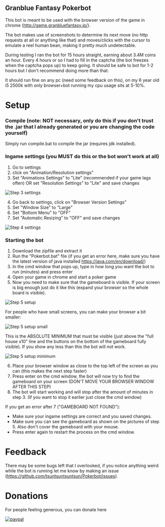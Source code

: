 ## Granblue Fantasy Pokerbot

This bot is meant to be used with the browser version of the game in chrome (http://game.granbluefantasy.jp/).

The bot makes use of screenshots to determine its next move (no http requests at all or anything like that) and moves/clicks with the cursor to emulate a reel human bean, making it pretty much undetectable. 

During testing I ran the bot for 15 hours straight, earning about 3.4M coins an hour. Every 4 hours or so I had to fill in the captcha (the bot freezes when the captcha pops up) to keep going. It should be safe to bot for 1-2 hours but I don't recommend doing more than that.

It should run fine on any pc (need some feedback on this), on my 6 year old i5 2500k with only browser+bot running my cpu usage sits at 5-10%.

# Setup

### Compile (note: NOT necessary, only do this if you don't trust the .jar that I already generated or you are changing the code yourself)

Simply run compile.bat to compile the jar (requires jdk installed).

### Ingame settings (you MUST do this or the bot won't work at all)
1. Go to settings
2. click on "Animation/Resolution settings"
3. Set "Animations Settings" to "Lite" (recommended if your game lags often) OR set "Resolution Settings"  to "Lite" and save changes

![Step 3 settings](/src/img/readme/settings3.jpg)

4. Go back to settings, click on "Browser Version Settings"
5. Set "Window Size" to "Large"
6. Set "Bottom Menu" to "OFF"
7. Set "Automatic Resizing" to "OFF" and save changes

![Step 4 settings](/src/img/readme/settings4.jpg)


### Starting the bot
1. Download the zipfile and extract it
2. Run the "Pokerbot.bat" file (if you get an error here, make sure you have the latest version of java installed https://java.com/en/download/)
3. In the cmd window that pops up, type in how long you want the bot to run (minutes) and press enter
4. Open your game in chrome and start a poker game
5. Now you need to make sure that the gameboard is visible.
If your screen is big enough just do it like this (expand your browser so the whole board is visible).

![Step 5 setup](/src/img/readme/step5.jpg)

For people who have small screens, you can make your browser a bit smaller:

![Step 5 setup small](/src/img/readme/step5new.jpg)

This is the ABSOLUTE MINIMUM that must be visible (just above the "full house x10" line and the buttons on the bottom of the gameboard fully visible). If you show any less than this the bot will not work.

![Step 5 setup minimum](/src/img/readme/step5minimum.jpg)

6. Place your browser window as close to the top left of the screen as you can (this makes the next step faster)
7. Press enter on the cmd window, the bot will now try to find the gameboard on your screen (DON'T MOVE YOUR BROWSER WINDOW AFTER THIS STEP)
8. The bot will start working and will stop after the amount of minutes in step 3. (If you want to stop it earlier just close the cmd window)

If you get an error after 7 ("GAMEBOARD NOT FOUND"):
* Make sure your ingame settings are correct and you saved changes.
* Make sure you can see the gameboard as shown on the pictures of step 5. Also don't cover the gameboard with your mouse.
* Press enter again to restart the process on the cmd window.

# Feedback
There may be some bugs left that I overlooked, if you notice anything weird while the bot is running let me know by making an issue (https://github.com/tsuntsuntsuntsun/Pokerbot/issues).

# Donations
For people feeling generous, you can donate here

[![paypal](https://www.paypalobjects.com/en_US/i/btn/btn_donateCC_LG.gif)](https://www.paypal.com/cgi-bin/webscr?cmd=_s-xclick&hosted_button_id=N6YUUYVD4A32Y)
